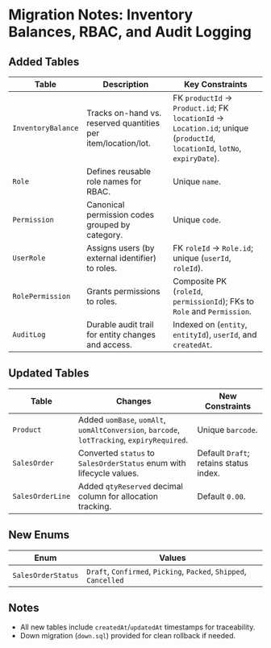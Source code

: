 # Migration Notes: Inventory Balances, RBAC, and Audit Logging

## Added Tables
| Table | Description | Key Constraints |
| --- | --- | --- |
| `InventoryBalance` | Tracks on-hand vs. reserved quantities per item/location/lot. | FK `productId` → `Product.id`; FK `locationId` → `Location.id`; unique (`productId`, `locationId`, `lotNo`, `expiryDate`). |
| `Role` | Defines reusable role names for RBAC. | Unique `name`. |
| `Permission` | Canonical permission codes grouped by category. | Unique `code`. |
| `UserRole` | Assigns users (by external identifier) to roles. | FK `roleId` → `Role.id`; unique (`userId`, `roleId`). |
| `RolePermission` | Grants permissions to roles. | Composite PK (`roleId`, `permissionId`); FKs to `Role` and `Permission`. |
| `AuditLog` | Durable audit trail for entity changes and access. | Indexed on (`entity`, `entityId`), `userId`, and `createdAt`. |

## Updated Tables
| Table | Changes | New Constraints |
| --- | --- | --- |
| `Product` | Added `uomBase`, `uomAlt`, `uomAltConversion`, `barcode`, `lotTracking`, `expiryRequired`. | Unique `barcode`. |
| `SalesOrder` | Converted `status` to `SalesOrderStatus` enum with lifecycle values. | Default `Draft`; retains status index. |
| `SalesOrderLine` | Added `qtyReserved` decimal column for allocation tracking. | Default `0.00`. |

## New Enums
| Enum | Values |
| --- | --- |
| `SalesOrderStatus` | `Draft`, `Confirmed`, `Picking`, `Packed`, `Shipped`, `Cancelled` |

## Notes
- All new tables include `createdAt`/`updatedAt` timestamps for traceability.
- Down migration (`down.sql`) provided for clean rollback if needed.
